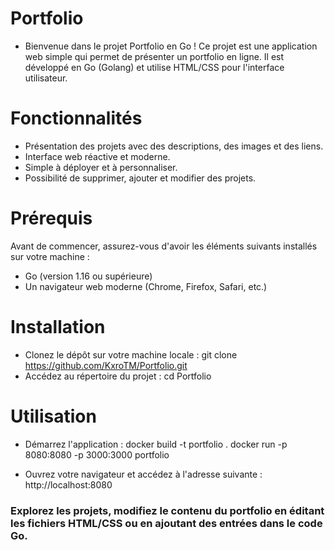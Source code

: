 # Portfolio

* Bienvenue dans le projet Portfolio en Go ! Ce projet est une application web simple qui permet de présenter un portfolio en ligne. Il est développé en Go (Golang) et utilise HTML/CSS pour l'interface utilisateur.

# Fonctionnalités

- Présentation des projets avec des descriptions, des images et des liens.
- Interface web réactive et moderne.
- Simple à déployer et à personnaliser.
- Possibilité de supprimer, ajouter et modifier des projets.

# Prérequis

Avant de commencer, assurez-vous d'avoir les éléments suivants installés sur votre machine :

- Go (version 1.16 ou supérieure)
- Un navigateur web moderne (Chrome, Firefox, Safari, etc.)

# Installation

- Clonez le dépôt sur votre machine locale :
git clone https://github.com/KxroTM/Portfolio.git
- Accédez au répertoire du projet :
cd Portfolio

# Utilisation

- Démarrez l'application :
docker build -t portfolio .
docker run -p 8080:8080 -p 3000:3000 portfolio

- Ouvrez votre navigateur et accédez à l'adresse suivante :
http://localhost:8080

### Explorez les projets, modifiez le contenu du portfolio en éditant les fichiers HTML/CSS ou en ajoutant des entrées dans le code Go.
